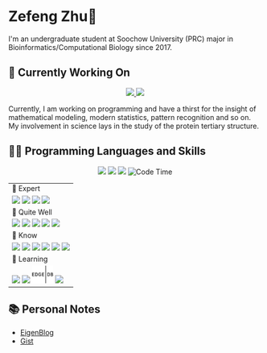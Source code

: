 # Zefeng Zhu👋

I'm an undergraduate student at Soochow University (PRC) major in Bioinformatics/Computational Biology since 2017.

## 🔭 Currently Working On

<p align="center">
  <a href="https://github.com/anuraghazra/github-readme-stats">
    <img src="https://github-readme-stats.vercel.app/api?username=naturegeorge&count_private=true&show_icons=true&title_color=6495ED&icon_color=00BFFF&text_color=DCDCDC&bg_color=20,151515,364040"/>
  </a>
  <a href="https://github.com/anuraghazra/github-readme-stats">
      <img src="https://github-readme-stats.vercel.app/api/wakatime?username=ZZF&title_color=6495ED&text_color=DCDCDC&bg_color=20,151515,364040&layout=compact"/>
  </a>
</p>

Currently, I am working on programming and have a thirst for the insight of mathematical modeling, modern statistics, pattern recognition and so on. My involvement in science lays in the study of the protein tertiary structure.

## 👨‍💻 Programming Languages and Skills

<p align="center">
  <img src="https://img.shields.io/badge/Mainly%20Code%20With-Python%20-gray.svg?colorB=5A65B3&style=for-the-badge&logo=python"/>
  <img src="https://img.shields.io/badge/Working%20OS-Linux%20-gray.svg?colorB=5A65B3&style=for-the-badge&logo=linux"/>
  <img src="https://img.shields.io/badge/Current%20Editor-VSCode%20-gray.svg?colorB=5A65B3&style=for-the-badge&logo=Visual%20Studio%20Code"/>
  <img alt="Code Time" src="https://img.shields.io/endpoint?style=for-the-badge&url=https://codetime-api.datreks.com/badge/180?logoColor=white%26&colorB=5A65B3" />
</p>

<table align="center">
  <tr>
    <td>
      🌳 Expert
    </td>
  </tr>
  <tr>
    <td>
      <code><img src="https://cdn.jsdelivr.net/npm/programming-languages-logos/src/python/python.png" height="35"></code>
      <code><img src="https://cdn.jsdelivr.net/npm/programming-languages-logos/src/java/java.png" height="35"></code>
      <code><img height="35" src="https://dist.neo4j.com/wp-content/uploads/neo4j_logo-325x150.png"></code>
      <code><img src="https://cdn.freebiesupply.com/logos/large/2x/latex-logo-png-transparent.png" height="35"></code>
    </td>
  </tr>
  <tr>
    <td>
      🌾 Quite Well
    </td>
  </tr>
  <tr>
    <td>
      <code><img src="https://cdn.jsdelivr.net/npm/programming-languages-logos/src/r/r.png" height="35"></code>
      <code><img src="https://cdn.perl.org/perlweb/images/icons/header_camel.png" height="35"></code>
      <code><img height="35" src="https://seeklogo.com/images/M/matlab-logo-AE6C96A5DD-seeklogo.com.png"></code>
      <code><img height="35" src="https://upload.wikimedia.org/wikipedia/commons/thumb/e/eb/WolframCorporateLogo.svg/330px-WolframCorporateLogo.svg.png"></code>
      <code><img height="35" src="https://image.flaticon.com/icons/svg/603/603201.svg"></code>
    </td>
  </tr>
  <tr>
    <td>
      🌿 Know
    </td>
  </tr>
  <tr>
    <td>
      <code><img src="https://cdn.jsdelivr.net/npm/programming-languages-logos/src/c/c.png" height="35"></code>
      <code><img src="https://cdn.jsdelivr.net/npm/programming-languages-logos/src/cpp/cpp.png" height="35"></code>
      <code><img src="https://cdn.jsdelivr.net/npm/programming-languages-logos/src/ruby/ruby.png" height="35"></code>
      <code><img src="https://cdn.jsdelivr.net/npm/programming-languages-logos/src/javascript/javascript.png" height="35"></code>
      <code><img src="https://cdn.jsdelivr.net/npm/programming-languages-logos/src/typescript/typescript.png" height="35"></code>
      <code><img src="https://cdn.jsdelivr.net/npm/programming-languages-logos/src/html/html.png" height="35"></code>
    </td>
  </tr>
  <tr>
    <td>
      🌱 Learning
    </td>
  </tr>
  <tr>
    <td>
      <code><img height="35" src="https://upload.wikimedia.org/wikipedia/commons/thumb/f/f3/Apache_Spark_logo.svg/1200px-Apache_Spark_logo.svg.png"></code>
      <code><img height="35" src="https://graphql.org/img/logo.svg"></code>
      <code><img height="35" src="https://raw.githubusercontent.com/edgedb/edgedb/master/logo.svg"></code>
      <code><img height="35" src="https://julialang.org/assets/infra/logo.svg"></code>
    </td>
  </tr>
</table>


## 📚 Personal Notes

* [EigenBlog](https://naturegeorge.github.io/eigenblog/)
* [Gist](https://gist.github.com/NatureGeorge)
